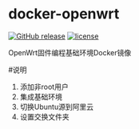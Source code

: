 docker-openwrt
===
[![GitHub release](https://img.shields.io/github/release/leon0516/docker-openwrt.svg)](https://github.com/leon0516/docker-openwrt)
[![license](https://img.shields.io/github/license/leon0516/docker-openwrt.svg)](https://github.com/leon0516/docker-openwrt)  

OpenWrt固件编程基础环境Docker镜像

#说明

1. 添加非root用户
2. 集成基础环境
3. 切换Ubuntu源到阿里云
4. 设置交换文件夹